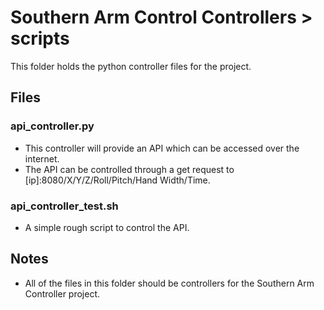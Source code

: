 # Southern Arm Control Controllers > scripts

This folder holds the python controller files for the project.

## Files
### api_controller.py
* This controller will provide an API which can be accessed over the internet.
* The API can be controlled through a get request to [ip]:8080/X/Y/Z/Roll/Pitch/Hand Width/Time.

### api_controller_test.sh
* A simple rough script to control the API.

## Notes
* All of the files in this folder should be controllers for the Southern Arm Controller project.
